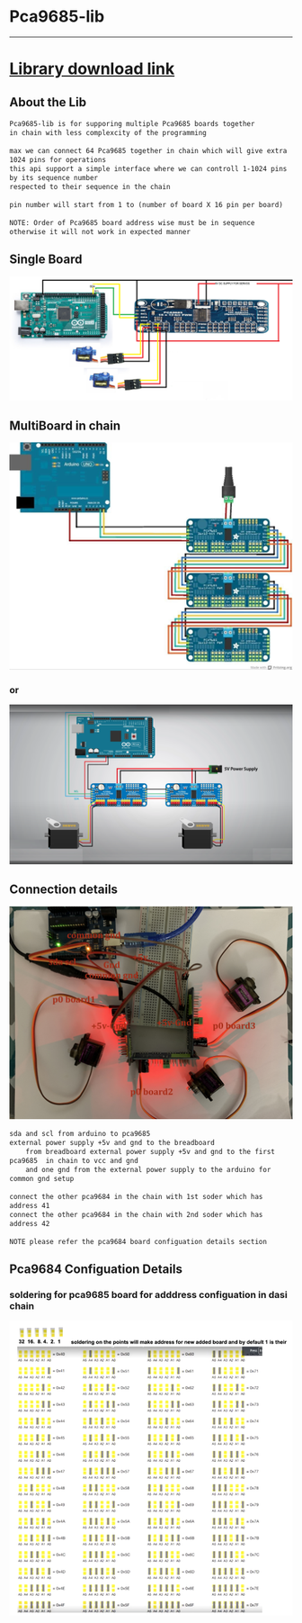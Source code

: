 # Pca9685-lib

---

# <a href="https://github.com/adarshkumarsingh83/Pcf8574-lib/archive/main.zip"> Library download link </a>

## About the Lib
```
Pca9685-lib is for supporing multiple Pca9685 boards together 
in chain with less complexcity of the programming 

max we can connect 64 Pca9685 together in chain which will give extra 1024 pins for operations 
this api support a simple interface where we can controll 1-1024 pins by its sequence number 
respected to their sequence in the chain 

pin number will start from 1 to (number of board X 16 pin per board)

NOTE: Order of Pca9685 board address wise must be in sequence otherwise it will not work in expected manner 
```


## Single Board 
![img](/image/connection-details.png)

## MultiBoard in chain 

![img](/image/multiBoard_dasichain.jpg)

### or 

![img](/image/multi_pca9685-servo.png)


## Connection details
![img](/image/connection-dettails.JPG)
```
sda and scl from arduino to pca9685 
external power supply +5v and gnd to the breadboard 
    from breadboard external power supply +5v and gnd to the first pca9685  in chain to vcc and gnd 
    and one gnd from the external power supply to the arduino for common gnd setup 

connect the other pca9684 in the chain with 1st soder which has address 41 
connect the other pca9684 in the chain with 2nd soder which has address 42 

NOTE please refer the pca9684 board configuation details section
```

## Pca9684 Configuation Details 
### soldering for pca9685 board for adddress configuation in dasi chain
![img](/image/pca9685-soldering-address-chart.png)